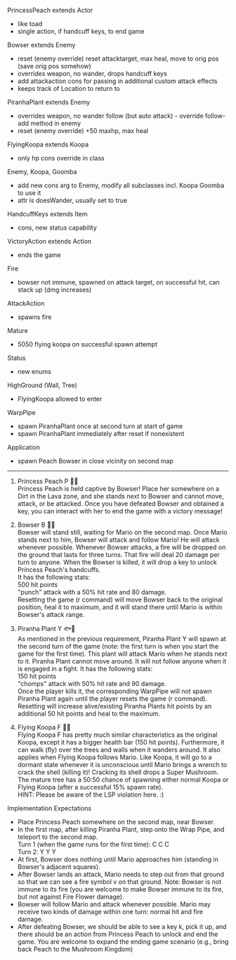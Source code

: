 PrincessPeach extends Actor
- like toad
- single action, if handcuff keys, to end game

Bowser extends Enemy
- reset (enemy override) reset attacktarget, max heal, move to orig pos (save orig pos somehow)
- overrides weapon, no wander, drops handcuff keys
- add attackaction cons for passing in additional custom attack effects
- keeps track of Location to return to

PiranhaPlant extends Enemy
- overrides weapon, no wander follow (but auto attack) - override follow-add method in enemy
- reset (enemy override) +50 maxhp, max heal

FlyingKoopa extends Koopa
- only hp cons override in class

Enemy, Koopa, Goomba
- add new cons arg to Enemy, modify all subclasses incl. Koopa Goomba to use it
- attr is doesWander, usually set to true

HandcuffKeys extends Item
- cons, new status capability

VictoryAction extends Action
- ends the game

Fire
- bowser not immune, spawned on attack target, on successful hit, can stack up (dmg increases)

AttackAction
- spawns fire

Mature
- 5050 flying koopa on successful spawn attempt

Status
- new enums

HighGround (Wall, Tree)
- FlyingKoopa allowed to enter

WarpPipe
- spawn PiranhaPlant once at second turn at start of game
- spawn PiranhaPlant immediately after reset if nonexistent

Application
- spawn Peach Bowser in close vicinity on second map

---

1. Princess Peach P 👸🍑  
Princess Peach is held captive by Bowser! Place her somewhere on a Dirt in the Lava zone, and she stands next to Bowser and cannot move, attack, or be attacked. Once you have defeated Bowser and obtained a key, you can interact with her to end the game with a victory message!

2. Bowser B 🐢😈  
Bowser will stand still, waiting for Mario on the second map. Once Mario stands next to him, Bowser will attack and follow Mario! He will attack whenever possible. Whenever Bowser attacks, a fire will be dropped on the ground that lasts for three turns. That fire will deal 20 damage per turn to anyone. When the Bowser is killed, it will drop a key to unlock Princess Peach's handcuffs.  
It has the following stats:  
500 hit points  
"punch" attack with a 50% hit rate and 80 damage.  
Resetting the game (r command) will move Bowser back to the original position, heal it to maximum, and it will stand there until Mario is within Bowser's attack range.

3. Piranha Plant Y 🐟🥀  
As mentioned in the previous requirement, Piranha Plant Y will spawn at the second turn of the game (note: the first turn is when you start the game for the first time). This plant will attack Mario when he stands next to it. Piranha Plant cannot move around. It will not follow anyone when it is engaged in a fight. It has the following stats:  
150 hit points  
"chomps" attack with 50% hit rate and 90 damage.  
Once the player kills it, the corresponding WarpPipe will not spawn Piranha Plant again until the player resets the game (r command). Resetting will increase alive/existing Piranha Plants hit points by an additional 50 hit points and heal to the maximum.

4. Flying Koopa F 💸🐢  
Flying Koopa F has pretty much similar characteristics as the original Koopa, except it has a bigger health bar (150 hit points). Furthermore, it can walk (fly) over the trees and walls when it wanders around. It also applies when Flying Koopa follows Mario. Like Koopa, it will go to a dormant state whenever it is unconscious until Mario brings a wrench to crack the shell (killing it)! Cracking its shell drops a Super Mushroom. The mature tree has a 50:50 chance of spawning either normal Koopa or Flying Koopa (after a successful 15% spawn rate).  
HINT: Please be aware of the LSP violation here. :)

Implementation Expectations
- Place Princess Peach somewhere on the second map, near Bowser.
- In the first map, after killing Piranha Plant, step onto the Wrap Pipe, and teleport to the second map.  
Turn 1 (when the game runs for the first time): C C C  
Turn 2: Y Y Y
- At first, Bowser does nothing until Mario approaches him (standing in Bowser's adjacent squares).
- After Bowser lands an attack, Mario needs to step out from that ground so that we can see a fire symbol v on that ground. Note: Bowser is not immune to its fire (you are welcome to make Bowser immune to its fire, but not against Fire Flower damage).
- Bowser will follow Mario and attack whenever possible. Mario may receive two kinds of damage within one turn: normal hit and fire damage.
- After defeating Bowser, we should be able to see a key k, pick it up, and there should be an action from Princess Peach to unlock and end the game. You are welcome to expand the ending game scenario (e.g., bring back Peach to the Mushroom Kingdom)
